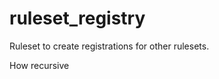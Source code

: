 ruleset_registry
================

Ruleset to create registrations for other rulesets. 

How recursive
